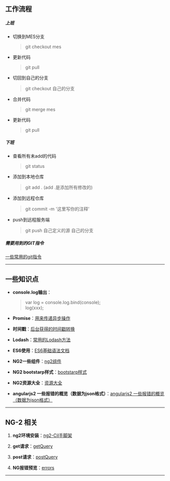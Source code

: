 ##  工作流程
##### 上班
* 切换到MES分支
    > git checkout mes
* 更新代码
    > git pull
* 切回到自己的分支
    > git checkout 自己的分支
* 合并代码
    > git merge mes
* 更新代码
    > git pull    

##### 下班
+ 查看所有未add的代码
    > git status
+ 添加到本地仓库
    > git add .   (add .是添加所有修改的)
+ 添加到远程仓库
    > git commit -m '这里写你的注释'
+ push到远程服务端
    > git push 自己定义的源 自己的分支 

##### 需要用到的GIT指令
[一些常用的git指令](gitInstructions/gitInstructions.md)

--- 

## 一些知识点
+ **console.log输出**：
    > var log = console.log.bind(console);  
    > log(xxx);
+ **Promise**：[用来传递异步操作](peomise/peomise.md)

+ **时间戳**：[后台获得的时间戳转换](timeStamp/timeStamp.md)  

+ **Lodash**：[常用的Lodash方法](lodash/lodash.md)  

+ **ES6使用**：[ES6基础语法文档](es6/es6.md)

+ **NG2一些组件**：[ng2组件](https://github.com/brillout/awesome-angular-components)

+ **NG2 bootstarp样式**：[bootstarp样式](http://valor-software.com/ngx-bootstrap)

+ **NG2资源大全**：[资源大全](https://github.com/ascode/awesome-ng2)

+ **angularjs2 一些报错的概览（数据为json格式）**：[angularjs2 一些报错的概览（数据为json格式）](ng2/ng2-errors.md)
---

## NG-2 相关

1. **ng2环境安装**：[ng2-Cil手脚架](ng2/ng2-componentCommunication.md)

2. **get请求**：[getQuery](ng2/ng2-getQuery.md)

3. **post请求**：[postQuery](./ng2/ng2-postQuery.md)

4. **NG报错预览**：[errors](./ng2/ng2-errors.md)

--- 
